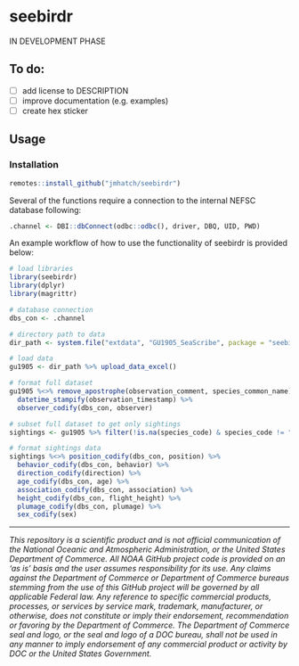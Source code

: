 # seebirdr
IN DEVELOPMENT PHASE

## To do:
- [ ] add license to DESCRIPTION
- [ ] improve documentation (e.g. examples)
- [ ] create hex sticker

## Usage

### Installation

```R
remotes::install_github("jmhatch/seebirdr")
```

Several of the functions require a connection to the internal NEFSC database following:

```R
.channel <- DBI::dbConnect(odbc::odbc(), driver, DBQ, UID, PWD)
```

An example workflow of how to use the functionality of seebirdr is provided below:

```R
# load libraries
library(seebirdr)
library(dplyr)
library(magrittr)

# database connection
dbs_con <- .channel

# directory path to data
dir_path <- system.file("extdata", "GU1905_SeaScribe", package = "seebirdr")

# load data
gu1905 <- dir_path %>% upload_data_excel()

# format full dataset
gu1905 %<>% remove_apostrophe(observation_comment, species_common_name) %>%
  datetime_stampify(observation_timestamp) %>%
  observer_codify(dbs_con, observer)

# subset full dataset to get only sightings
sightings <- gu1905 %>% filter(!is.na(species_code) & species_code != "")

# format sightings data
sightings %<>% position_codify(dbs_con, position) %>%
  behavior_codify(dbs_con, behavior) %>%
  direction_codify(direction) %>%
  age_codify(dbs_con, age) %>%
  association_codify(dbs_con, association) %>%
  height_codify(dbs_con, flight_height) %>%
  plumage_codify(dbs_con, plumage) %>%
  sex_codify(sex)
```

***
_This repository is a scientific product and is not official communication of the National Oceanic and Atmospheric Administration, or the United States Department of Commerce. All NOAA GitHub project code is provided on an ‘as is’ basis and the user assumes responsibility for its use. Any claims against the Department of Commerce or Department of Commerce bureaus stemming from the use of this GitHub project will be governed by all applicable Federal law. Any reference to specific commercial products, processes, or services by service mark, trademark, manufacturer, or otherwise, does not constitute or imply their endorsement, recommendation or favoring by the Department of Commerce. The Department of Commerce seal and logo, or the seal and logo of a DOC bureau, shall not be used in any manner to imply endorsement of any commercial product or activity by DOC or the United States Government._
